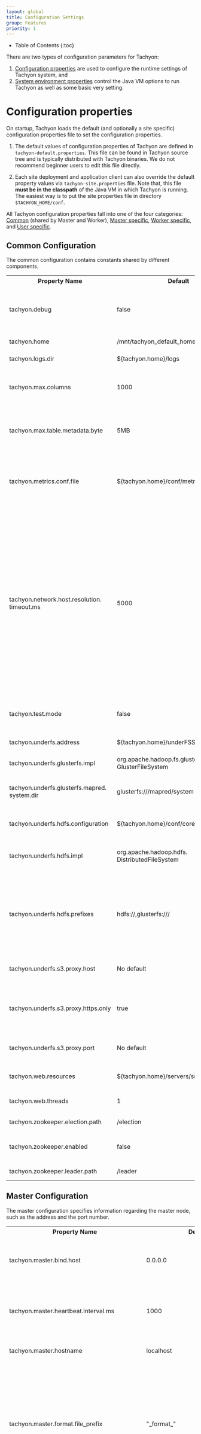 ```yaml
---
layout: global
title: Configuration Settings
group: Features
priority: 1
---
```


* Table of Contents
{:toc}

There are two types of configuration parameters for Tachyon:

1. [Configuration properties](#configuration-properties) are used to configure the runtime settings
of Tachyon system, and
2. [System environment properties](#system-environment-properties) control the Java VM options to
run Tachyon as well as some basic very setting.

# Configuration properties

On startup, Tachyon loads the default (and optionally a site specific) configuration properties file
to set the configuration properties.

1. The default values of configuration properties of Tachyon are defined in
`tachyon-default.properties`. This file can be found in Tachyon source tree and is typically
distributed with Tachyon binaries. We do not recommend beginner users to edit this file directly.

2. Each site deployment and application client can also override the default property values via
`tachyon-site.properties` file. Note that, this file **must be in the classpath** of the Java VM in
which Tachyon is running. The easiest way is to put the site properties file in directory
`$TACHYON_HOME/conf`.

All Tachyon configuration properties fall into one of the four categories:
[Common](#common-configuration) (shared by Master and Worker),
[Master specific](#master-configuration), [Worker specific](#worker-configuration), and
[User specific](#user-configuration).

## Common Configuration

The common configuration contains constants shared by different components.

<table class="table table-striped">
<tr><th>Property Name</th><th>Default</th><th>Meaning</th></tr>
<tr>
  <td>tachyon.debug</td>
  <td>false</td>
  <td>Set to true to enable debug mode which has additional logging and info in the Web UI.</td>
</tr>
<tr>
  <td>tachyon.home</td>
  <td>/mnt/tachyon_default_home</td>
  <td>Tachyon installation folder.</td>
</tr>
<tr>
  <td>tachyon.logs.dir</td>
  <td>${tachyon.home}/logs</td>
  <td>The path to store log files.</td>
</tr>
<tr>
  <td>tachyon.max.columns</td>
  <td>1000</td>
  <td>Maximum number of columns allowed in RawTable, must be set on the client and server side.</td>
</tr>
<tr>
  <td>tachyon.max.table.metadata.byte</td>
  <td>5MB</td>
  <td>Maximum allowable size (in bytes) of RawTable metadata, must be set on the server side.</td>
</tr>
<tr>
  <td>tachyon.metrics.conf.file</td>
  <td>${tachyon.home}/conf/metrics.properties</td>
  <td>The file path of the metrics system configuration file. By default it is `metrics.properties`
  in the `conf` directory.</td>
</tr>
<tr>
  <td><div>tachyon.network.host.resolution.</div><div>timeout.ms</div></td>
  <td>5000</td>
  <td>During startup of the Master and Worker processes Tachyon needs to ensure that they are
    listening on externally resolvable and reachable host names.  To do this, Tachyon will
    automatically attempt to select an appropriate host name if one was not explicitly specified.
    This represents the maximum amount of time spent waiting to determine if a candidate host name
    is resolvable over the network.</td>
</tr>
<tr>
  <td>tachyon.test.mode</td>
  <td>false</td>
  <td>Flag used only during tests to allow special behavior.</td>
</tr>
<tr>
  <td>tachyon.underfs.address</td>
  <td>${tachyon.home}/underFSStorage</td>
  <td>Tachyon folder in the underlayer file system.</td>
</tr>
<tr>
  <td>tachyon.underfs.glusterfs.impl</td>
  <td><div>org.apache.hadoop.fs.glusterfs.</div><div>GlusterFileSystem</div></td>
  <td>Glusterfs hook with hadoop.</td>
</tr>
<tr>
  <td><div>tachyon.underfs.glusterfs.mapred.</div><div>system.dir</div></td>
  <td>glusterfs:///mapred/system</td>
  <td>Optionally, specify subdirectory under GlusterFS for intermediary MapReduce data.</td>
</tr>
<tr>
  <td>tachyon.underfs.hdfs.configuration</td>
  <td>${tachyon.home}/conf/core-site.xml</td>
  <td>Location of the hdfs configuration file.</td>
</tr>
<tr>
  <td>tachyon.underfs.hdfs.impl</td>
  <td><div>org.apache.hadoop.hdfs.</div></div>DistributedFileSystem</div></td>
  <td>The implementation class of the HDFS as the under storage system.</td>
</tr>
<tr>
  <td>tachyon.underfs.hdfs.prefixes</td>
  <td>hdfs://,glusterfs:///</td>
  <td>Optionally, specify which prefixes should run through the Apache Hadoop implementation of
    UnderFileSystem. The delimiter is any whitespace and/or ','.</td>
</tr>
<tr>
  <td>tachyon.underfs.s3.proxy.host</td>
  <td>No default</td>
  <td>Optionally, specify a proxy host for communicating with S3.</td>
</tr>
<tr>
  <td>tachyon.underfs.s3.proxy.https.only</td>
  <td>true</td>
  <td>If using a proxy to communicate with S3, determine whether to talk to the proxy using https.</td>
</tr>
<tr>
  <td>tachyon.underfs.s3.proxy.port</td>
  <td>No default</td>
  <td>Optionally, specify a proxy port for communicating with S3.</td>
</tr>
<tr>
  <td>tachyon.web.resources</td>
  <td>${tachyon.home}/servers/src/main/webapp</td>
  <td>Path to the web application resources.</td>
</tr>
<tr>
  <td>tachyon.web.threads</td>
  <td>1</td>
  <td>How many threads to use for the web server.</td>
</tr>
<tr>
  <td>tachyon.zookeeper.election.path</td>
  <td>/election</td>
  <td>Election folder in ZooKeeper.</td>
</tr>
<tr>
  <td>tachyon.zookeeper.enabled</td>
  <td>false</td>
  <td>If true, setup master fault tolerant mode using ZooKeeper.</td>
</tr>
<tr>
  <td>tachyon.zookeeper.leader.path</td>
  <td>/leader</td>
  <td>Leader folder in ZooKeeper.</td>
</tr>
</table>

## Master Configuration

The master configuration specifies information regarding the master node, such as the address and
the port number.

<table class="table table-striped">
<tr><th>Property Name</th><th>Default</th><th>Meaning</th></tr>
<tr>
  <td>tachyon.master.bind.host</td>
  <td>0.0.0.0</td>
  <td>The hostname that Tachyon master binds to. See <a href="#configure-multihomed-networks">multi-homed networks</a></td>
</tr>
<tr>
  <td>tachyon.master.heartbeat.interval.ms</td>
  <td>1000</td>
  <td>The interval (in milliseconds) between Tachyon master's heartbeats</td>
</tr>
<tr>
  <td>tachyon.master.hostname</td>
  <td>localhost</td>
  <td>The hostname of Tachyon master.</td>
</tr>
<tr>
  <td>tachyon.master.format.file_prefix</td>
  <td>"_format_"</td>
  <td>The file prefix of the file generated in the journal directory when the journal is
    formatted. The master will search for a file with this prefix when determining of the journal
    was once formatted.</td>
</tr>
<tr>
  <td>tachyon.master.journal.folder</td>
  <td>${tachyon.home}/journal/</td>
  <td>The path to store master journal logs.</td>
</tr>
<tr>
  <td>tachyon.master.journal.formatter.class</td>
  <td><div>tachyon.master.journal.</div><div>JsonJournalFormatter</div></td>
  <td>The class to serialize the journal in a specified format.</td>
</tr>
<tr>
  <td>tachyon.master.journal.log.size.bytes.max</td>
  <td>10MB</td>
  <td>If a log file is bigger than this value, it will rotate to next file</td>
</tr>
<tr>
  <td><div>tachyon.master.journal.tailer.</div><div>shutdown.quiet.wait.time.ms</div></td>
  <td>5000</td>
  <td>Before the standby master shuts down its tailer thread, there should be no update to the
    leader master's journal in this specified time period (in milliseconds).</td>
</tr>
<tr>
  <td>tachyon.master.journal.tailer.sleep.time.ms</td>
  <td>1000</td>
  <td>Time (in milliseconds) the standby master sleeps for when it cannot find anything new in leader
    master's journal.</td>
</tr>
<tr>
  <td>tachyon.master.lineage.checkpoint.interval.ms</td>
  <td>600000</td>
  <td>
  The interval (in milliseconds) between Tachyon's checkpoint scheduling.
  </td>
</tr>
<tr>
  <td>tachyon.master.lineage.checkpoint.class</td>
  <td><div>tachyon.master.lineage.checkpoint.</div><div>CheckpointLatestScheduler</div></td>
  <td>
  The class name of the checkpoint strategy for lineage output files. The default strategy is to
  checkpoint the latest completed lineage, i.e. the lineage whose output files are completed.
  </td>
</tr>
<tr>
  <td>tachyon.master.lineage.recompute.interval.ms</td>
  <td>600000</td>
  <td>
  The interval (in milliseconds) between Tachyon's recompute execution. The executor scans the
  all the lost files tracked by lineage, and re-executes the corresponding jobs.
  every 10 minutes.
  </td>
</tr>
<tr>
  <td>tachyon.master.lineage.recompute.log.path</td>
  <td>${tachyon.home}/logs/recompute.log</td>
  <td>
  The path to the log that the recompute executor redirects the job's stdout into.
  </td>
</tr>
<tr>
  <td>tachyon.master.port</td>
  <td>19998</td>
  <td>The port that Tachyon master node runs on.</td>
</tr>
<tr>
  <td>tachyon.master.retry</td>
  <td>29</td>
  <td>The number of retries that the client connects to master</td>
</tr>
<tr>
  <td>tachyon.master.ttlchecker.interval.ms</td>
  <td>3600000</td>
  <td>Time interval (in milliseconds) to periodically delete the files with expired ttl value.</td>
</tr>
<tr>
  <td>tachyon.master.web.bind.host</td>
  <td>0.0.0.0</td>
  <td>The hostname Tachyon master web UI binds to. See <a href="#configure-multihomed-networks">multi-homed networks</a></td>
</tr>
<tr>
  <td>tachyon.master.web.hostname</td>
  <td>localhost</td>
  <td>The hostname of Tachyon Master web UI.</td>
</tr>
<tr>
  <td>tachyon.master.web.port</td>
  <td>19999</td>
  <td>The port Tachyon web UI runs on.</td>
</tr>
<tr>
  <td>tachyon.master.whitelist</td>
  <td>/</td>
  <td>A comma-separated list of prefixes of the paths which are cacheable, separated by
    semi-colons. Tachyon will try to cache the cacheable file when it is read for the first
    time.</td>
</tr>
<tr>
  <td>tachyon.master.worker.threads.max</td>
  <td>2048</td>
  <td>The max number of workers that connect to master</td>
</tr>
<tr>
  <td>tachyon.master.worker.timeout.ms</td>
  <td>10000</td>
  <td>Timeout (in milliseconds) between master and worker indicating a lost worker.</td>
</tr>
</table>

## Worker Configuration

The worker configuration specifies information regarding the worker nodes, such as the address and
the port number.

<table class="table table-striped">
<tr><th>Property Name</th><th>Default</th><th>Meaning</th></tr>
<tr>
  <td>tachyon.worker.allocator.class</td>
  <td><div>tachyon.worker.block.allocator.</div><div>MaxFreeAllocator</div></td>
  <td>The strategy that a worker uses to allocate space among storage directories in certain storage
  layer. Valid options include: `tachyon.worker.block.allocator.MaxFreeAllocator`,
  `tachyon.worker.block.allocator.GreedyAllocator`,
  `tachyon.worker.block.allocator.RoundRobinAllocator`.</td>
</tr>
<tr>
  <td>tachyon.worker.bind.host</td>
  <td>0.0.0.0</td>
  <td>The hostname Tachyon's worker node binds to. See <a href="#configure-multihomed-networks">multi-homed networks</a></td>
</tr>
<tr>
  <td>tachyon.worker.block.heartbeat.interval.ms</td>
  <td>1000</td>
  <td>The interval (in milliseconds) between block worker's heartbeats</td>
</tr>
<tr>
  <td>tachyon.worker.block.heartbeat.timeout.ms</td>
  <td>10000</td>
  <td>The timeout value (in milliseconds) of block worker's heartbeat</td>
</tr>
<tr>
  <td>tachyon.worker.block.threads.max</td>
  <td>2048</td>
  <td>The maximum number of incoming RPC requests to block worker that can be handled. This value is used for configuring the Thrift server for RPC with block worker.</td>
</tr>
<tr>
  <td>tachyon.worker.block.threads.min</td>
  <td>1</td>
  <td>The minimum number of incoming RPC requests to block worker that can be handled. This value is used for configuring the Thrift server for RPC with block worker.</td>
</tr>
<tr>
  <td>tachyon.worker.data.bind.host</td>
  <td>0.0.0.0</td>
  <td>The hostname that the Tachyon worker's data server runs on. See
    <a href="#configure-multihomed-networks">multi-homed networks</a></td>
</tr>
<tr>
  <td>tachyon.worker.data.folder</td>
  <td>/tachyonworker/</td>
  <td>A relative path within each storage directory used as the data folder for Tachyon worker to put data for tiered store.</td>
</tr>
<tr>
  <td>tachyon.worker.data.port</td>
  <td>29999</td>
  <td>The port Tachyon's worker's data server runs on.</td>
</tr>
<tr> <td>tachyon.worker.data.server.class</td>
  <td><div>tachyon.worker.netty.</div><div>NettyDataServer</div></td>
  <td>Selects the networking stack to run the worker with. Valid options are:
  `tachyon.worker.netty.NettyDataServer`, `tachyon.worker.nio.NIODataServer`.</td>
</tr>
<tr>
  <td>tachyon.worker.evictor.class</td>
  <td><div>tachyon.worker.block.</div><div>evictor.LRUEvictor</div></td>
  <td>The strategy that a worker uses to evict block files when a storage layer runs out of space. Valid
  options include `tachyon.worker.block.evictor.LRFUEvictor`,
  `tachyon.worker.block.evictor.GreedyEvictor`, `tachyon.worker.block.evictor.LRUEvictor`.</td>
</tr>
<tr>
  <td>tachyon.worker.evictor.lrfu.attenuation.factor</td>
  <td>2.0</td>
  <td>A attenuation factor in [2, INF) to control the behavior of LRFU.</td>
</tr>
<tr>
  <td>tachyon.worker.evictor.lrfu.step.factor</td>
  <td>0.25</td>
  <td>A factor in [0, 1] to control the behavior of LRFU: smaller value makes LRFU more similar to
  LFU; and larger value makes LRFU closer to LRU.</td>
</tr>
<tr>
  <td>tachyon.worker.hostname</td>
  <td>localhost</td>
  <td>The hostname of Tachyon worker.</td>
</tr>
<tr>
  <td>tachyon.worker.lineage.heartbeat.interval.ms</td>
  <td>1000</td>
  <td>
  The heartbeat interval (in milliseconds) between the lineage worker and lineage master.
  </td>
</tr>
<tr>
  <td>tachyon.worker.memory.size</td>
  <td>128 MB</td>
  <td>Memory capacity of each worker node.</td>
</tr>
<tr>
  <td>tachyon.worker.network.netty.boss.threads</td>
  <td>1</td>
  <td>How many threads to use for accepting new requests.</td>
</tr>
<tr>
  <td>tachyon.worker.network.netty.file.transfer</td>
  <td>MAPPED</td>
  <td>When returning files to the user, select how the data is transferred; valid options are
    `MAPPED` (uses java MappedByteBuffer) and `TRANSFER` (uses Java FileChannel.transferTo).</td>
</tr>
<tr>
  <td>tachyon.worker.network.netty.shutdown.quiet.period</td>
  <td>2</td>
  <td>The quiet period (in seconds). When the netty server is shutting down, it will ensure that no
    RPCs occur during the quiet period. If an RPC occurs, then the quiet period will restart before
    shutting down the netty server.</td>
</tr>
<tr>
  <td>tachyon.worker.network.netty.shutdown.timeout</td>
  <td>15</td>
  <td>Maximum amount of time to wait (in seconds) until the netty server is shutdown (regardless of
    the quiet period).</td>
</tr>
<tr>
  <td>tachyon.worker.network.netty.watermark.high</td>
  <td>32768</td>
  <td>Determines how many bytes can be in the write queue before switching to non-writable.</td>
</tr>
<tr>
  <td>tachyon.worker.network.netty.watermark.low</td>
  <td>8192</td>
  <td>Once the high watermark limit is reached, the queue must be flushed down to the low watermark
    before switching back to writable.</td>
</tr>
<tr>
  <td>tachyon.worker.network.netty.worker.threads</td>
  <td>0</td>
  <td>How many threads to use for processing requests. Zero defaults to #cpuCores * 2.</td>
</tr>
<tr>
  <td>tachyon.worker.port</td>
  <td>29998</td>
  <td>The port Tachyon's worker node runs on.</td>
</tr>
<tr>
  <td>tachyon.worker.session.timeout.ms</td>
  <td>10000</td>
  <td>Timeout (in milliseconds) between worker and client connection indicating a lost session
  connection.</td>
</tr>
<tr>
  <td>tachyon.worker.tieredstore.block.locks</td>
  <td>1000</td>
  <td>Total number of block locks for a Tachyon block worker. Larger value leads to finer locking
  granularity, but uses more space.</td>
</tr>
<tr>
  <td>tachyon.worker.tieredstore.level.max</td>
  <td>1</td>
  <td>The maximum level of storage layers.</td>
</tr>
<tr>
  <td>tachyon.worker.tieredstore.level0.alias</td>
  <td>MEM</td>
  <td>The alias of the top storage layer.</td>
</tr>
<tr>
  <td>tachyon.worker.tieredstore.level0.dirs.path</td>
  <td>/mnt/ramdisk/</td>
  <td>The path of storage directory path for the top storage layer. Note for MacOS the value
  should be `/Volumes/`</td>
</tr>
<tr>
  <td>tachyon.worker.tieredstore.level0.dirs.quota</td>
  <td>${tachyon.worker.memory.size}</td>
  <td>The capacity of the top storage layer.</td>
</tr>
<tr>
  <td>tachyon.worker.tieredstore.level0.reserved.ratio</td>
  <td>0.1</td>
  <td>The portion of space reserved in the top storage layer (a value between 0 and 1).</td>
</tr>
<tr>
  <td>tachyon.worker.tieredstore.reserver.enable</td>
  <td>false</td>
  <td>Whether to enable tiered store reserver service or not.</td>
</tr>
<tr>
  <td>tachyon.worker.tieredstore.reserver.interval.ms</td>
  <td>1000</td>
  <td>The time period (in milliseconds) of space reserver service, which keeps certain portion of
  available space on each layer.</td>
</tr>
<tr>
  <td>tachyon.worker.web.bind.host</td>
  <td>0.0.0.0</td>
  <td>The hostname Tachyon worker's web server binds to. See <a href="#configure-multihomed-networks">multi-homed networks</a></td>
</tr>
<tr>
  <td>tachyon.worker.web.hostname</td>
  <td>localhost</td>
  <td>The hostname Tachyon worker's web UI binds to.</td>
</tr>
<tr>
  <td>tachyon.worker.web.port</td>
  <td>30000</td>
  <td>The port Tachyon worker's web UI runs on.</td>
</tr>
</table>


## User Configuration

The user configuration specifies values regarding file system access.

<table class="table table-striped">
<tr><th>Property Name</th><th>Default</th><th>Meaning</th></tr>
<tr>
  <td>tachyon.user.block.master.client.threads</td>
  <td>10</td>
  <td>How many threads to use for block master client to talk to block master.</td>
</tr>
<tr>
  <td>tachyon.user.block.worker.client.threads</td>
  <td>10000</td>
  <td>How many threads to use for block worker client pool to read from a local block worker.</td>
</tr>
<tr>
  <td>tachyon.user.block.remote.read.buffer.size.bytes</td>
  <td>8 MB</td>
  <td>The size of the file buffer to read data from remote Tachyon worker.</td>
</tr>
<tr>
  <td>tachyon.user.block.remote.reader.class</td>
  <td><div>tachyon.client.netty.</div><div>NettyRemoteBlockReader</div></td>
  <td>Selects networking stack to run the client with. Valid options are
    `tachyon.client.netty.NettyRemoteBlockReader` (read remote data using netty) and
    [DEPRECATED] `tachyon.client.tcp.TCPRemoteBlockReader`</td>
</tr>
<tr>
  <td>tachyon.user.block.remote.writer.class</td>
  <td><div>tachyon.client.netty.</div><div>NettyRemoteBlockWriter</div></td>
  <td>Selects networking stack to run the client with for block writes.</td>
</tr>
<tr>
  <td>tachyon.user.block.size.bytes.default</td>
  <td>512MB</td>
  <td>Default block size for Tachyon files.</td>
</tr>
<tr>
  <td>tachyon.user.failed.space.request.limits</td>
  <td>3</td>
  <td>The number of times to request space from the file system before aborting.</td>
</tr>
<tr>
  <td>tachyon.user.file.buffer.bytes</td>
  <td>1 MB</td>
  <td>The size of the file buffer to use for file system reads/writes.</td>
</tr>
<tr>
  <td>tachyon.user.file.master.client.threads</td>
  <td>10</td>
  <td>How many threads to use for file system master client to talk to block master.</td>
</tr>
<tr>
  <td>tachyon.user.file.tachyonstoragetype.default</td>
  <td>PROMOTE</td>
  <td>The default interaction with Tachyon. Possible values are PROMOTE, STORE, and NO_STORE.
  STORE will attempt to write data to Tachyon if the local worker does not have the data. This
  applies to writing new data as well as reading data which is not already on the local worker.
  PROMOTE behaves the same as STORE, except if the data is on the local worker, PROMOTE will
  migrate the data to the highest tier. NO_STORE will never attempt to write data into Tachyon
  storage. The latter is useful for preventing one-time data access from interfering with Tachyon.
  </td>
</tr>
<tr>
  <td>tachyon.user.file.understoragetype.default</td>
  <td>NO_PERSIST</td>
  <td>The default interaction with the under storage. Possible values are SYNC_PERSIST, NO_PERSIST,
  and ASYNC_PERSIST. This value only affects writes in Tachyon. SYNC_PERSIST will attempt to write
  data to the under storage as the data is written to Tachyon. When the write completes, the data
  will be available in both locations. ASYNC_PERSIST will only write the data to the under storage
  after the files is completed. See the lineage documentation for more details. NO_PERSIST will
  bypass the under storage, only writing to Tachyon.</td>
</tr>
<tr>
  <td>tachyon.user.file.waitcompleted.poll.ms</td>
  <td>1000</td>
  <td>The time interval to poll a file for its completion status when using waitCompleted.</td>
</tr>
<tr>
  <td>tachyon.user.file.writetype.default</td>
  <td>No default</td>
  <td>Default write type when creating Tachyon files.
    Valid options are `MUST_CACHE` (write must cache), `TRY_CACHE` (write will try to cache),
    `CACHE_THROUGH` (try to cache, write to UnderFS synchronously), `THROUGH` (no cache, write to
    UnderFS synchronously), `ASYNC_THROUGH` (Experimental, must cache and write to UnderFS
    asynchronously, or synchronous write to UnderFS).</td>
</tr>
<tr>
  <td>tachyon.user.heartbeat.interval.ms</td>
  <td>1000</td>
  <td>The interval (in milliseconds) between Tachyon worker's heartbeats</td>
</tr>
<tr>
  <td>tachyon.user.lineage.enabled</td>
  <td>false</td>
  <td>Flag to enable lineage feature.</td>
</tr>
<tr>
  <td>tachyon.user.network.netty.timeout.ms</td>
  <td>3000</td>
  <td>The maximum number of milliseconds for a netty client (for block reads and block writes) to
  wait for a response from the data server.</td>
</tr>
<tr>
  <td>tachyon.user.network.netty.worker.threads</td>
  <td>0</td>
  <td>How many threads to use for remote block worker client to read from remote block workers.</td>
</tr>
<tr>
  <td>tachyon.user.quota.unit.bytes</td>
  <td>8 MB</td>
  <td>The minimum number of bytes that will be requested from a client to a worker at a time.</td>
</tr>
</table>

## Cluster Management

When running Tachyon with cluster managers like Mesos and YARN, Tachyon has additional
configuration options.

<table class="table table-striped">
<tr><th>Property Name</th><th>Default</th><th>Meaning</th></tr>
<tr>
  <td>tachyon.integration.master.resource.cpu</td>
  <td>1</td>
  <td>CPU resource in terms of number of cores required to run a Tachyon master.</td>
</tr>
<tr>
  <td>tachyon.integration.master.resource.mem</td>
  <td>1024 MB</td>
  <td>Memory resource required to run a Tachyon master.</td>
</tr>
<tr>
  <td>tachyon.integration.mesos.executor.dependency.path</td>
  <td>https://s3.amazonaws.com/tachyon-mesos</td>
  <td>The URL from which Mesos executor can download Tachyon dependencies.</td>
</tr>
<tr>
  <td>tachyon.integration.mesos.jre.path</td>
  <td>jre1.7.0_79</td>
  <td>The relative path to the JRE directory included in the tarball available at the JRE URL.</td>
</tr>
<tr>
  <td>tachyon.integration.mesos.jre.url</td>
  <td>https://s3.amazonaws.com/tachyon-mesos/jre-7u79-linux-x64.tar.gz</td>
  <td>The URL from which Mesos executor can download the JRE to use.</td>
</tr>
<tr>
  <td>tachyon.integration.mesos.master.name</td>
  <td>TachyonMaster</td>
  <td>The Mesos task name for the Tachyon master task.</td>
</tr>
<tr>
  <td>tachyon.integration.mesos.master.node.count</td>
  <td>1</td>
  <td>The number of Tachyon master processes to start.</td>
</tr>
<tr>
  <td>tachyon.integration.mesos.worker.name</td>
  <td>TachyonMaster</td>
  <td>The Mesos task name for the Tachyon worker task.</td>
</tr>
<tr>
  <td>tachyon.integration.worker.resource.cpu</td>
  <td>1</td>
  <td>CPU resource in terms of number of cores required to run a Tachyon worker.</td>
</tr>
<tr>
  <td>tachyon.integration.master.resource.mem</td>
  <td>1024 MB</td>
  <td>Memory resource required to run a Tachyon worker. This memory does not include the memory
  configured for tiered storage.</td>
</tr>
</table>

## Configure multihomed networks

Tachyon configuration provides a way to take advantage of multi-homed networks. If you have more
than one NICs and you want your Tachyon master to listen on all NICs, you can specify
`tachyon.master.bind.host` to be `0.0.0.0`. As a result, Tachyon clients can reach the master node
from connecting to any of its NIC. This is also the same case for other properties suffixed with
`bind.host`.

# System environment properties

To run Tachyon, it also requires some system environment variables being set which by default are
configured in file `conf/tachyon-env.sh`. If this file does not exist yet, you can create one from a
template we provided in the source code using:

```bash
$ cp conf/tachyon-env.sh.template conf/tachyon-env.sh
```

There are a few frequently used Tachyon configuration properties that can be set via environment
variables. One can either set these variables through shell or modify their default values specified
in `conf/tachyon-env.sh`.

* `$TACHYON_MASTER_ADDRESS`: Tachyon master address, default to localhost.
* `$TACHYON_UNDERFS_ADDRESS`: under storage system address, default to
`${TACHYON_HOME}/underFSStorage` which is a local file system.
* `$TACHYON_JAVA_OPTS`: Java VM options for both Master and Worker.
* `$TACHYON_MASTER_JAVA_OPTS`: additional Java VM options for Master configuration.
* `$TACHYON_WORKER_JAVA_OPTS`: additional Java VM options for Worker configuration. Note that, by
default `TACHYON_JAVA_OPTS` is included in both `TACHYON_MASTER_JAVA_OPTS` and
`TACHYON_WORKER_JAVA_OPTS`.

For example, if you would like to connect Tachyon to HDFS running at localhost and enable Java
remote debugging at port 7001, you can do so using:

```bash
$ export TACHYON_UNDERFS_ADDRESS="hdfs://localhost:9000"
$ export TACHYON_MASTER_JAVA_OPTS="$TACHYON_JAVA_OPTS -agentlib:jdwp=transport=dt_socket,server=y,suspend=n,address=7001“
```
